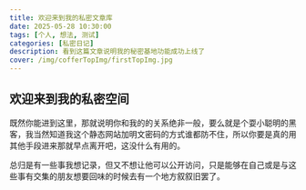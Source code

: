 ```yaml
---
title: 欢迎来到我的私密文章库
date: 2025-05-28 10:30:00
tags: [个人, 想法, 测试]
categories: [私密日记]
description: 看到这篇文章说明我的秘密基地功能成功上线了
cover: /img/cofferTopImg/firstTopImg.jpg
---
```


## 欢迎来到我的私密空间

既然你能进到这里，那就说明你和我的的关系绝非一般，要么就是个耍小聪明的黑客，我当然知道我这个静态网站加明文密码的方式谁都防不住，所以你要是真的用其他手段进来那就早点离开吧，这没什么有用的。

总归是有一些事我想记录，但又不想让他可以公开访问，只是能够在自己或是与这些事有交集的朋友想要回味的时候去有一个地方叙叙旧罢了。
